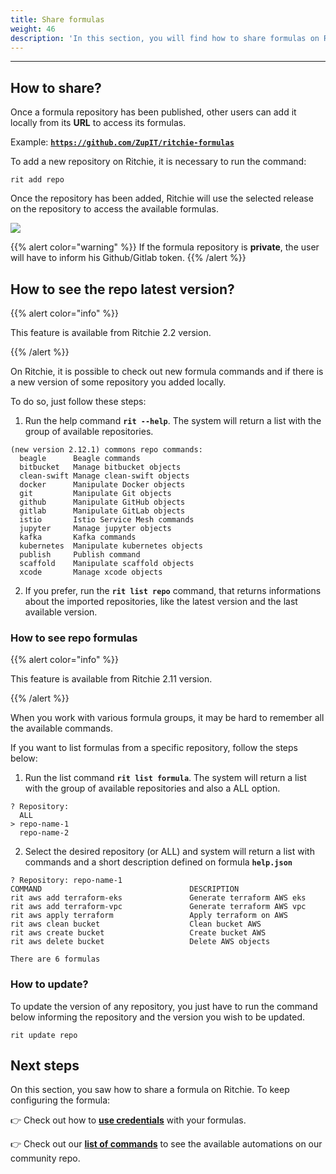 ```yaml
---
title: Share formulas
weight: 46
description: 'In this section, you will find how to share formulas on Ritchie.'
---
```


---

## How to share?

Once a formula repository has been published, other users can add it locally from its **URL** to access its formulas.

Example: [**`https://github.com/ZupIT/ritchie-formulas`**](https://github.com/ZupIT/ritchie-formulas)

To add a new repository on Ritchie, it is necessary to run the command: 

```text
rit add repo
```

Once the repository has been added, Ritchie will use the selected release on the repository to access the available formulas.

![](/docs-ritchie/rit-add-repo-3.gif)

{{% alert color="warning" %}}
If the formula repository is **private**, the user will have to inform his Github/Gitlab token.
{{% /alert %}}

## How to see the repo latest version?

{{% alert color="info" %}}

This feature is available from Ritchie 2.2 version. 

{{% /alert %}}

On Ritchie, it is possible to check out new formula commands and if there is a new version of some repository you added locally.

To do so, just follow these steps:

1. Run the help command **`rit --help`**. The system will return a list with the group of available repositories. 

```text
(new version 2.12.1) commons repo commands:
  beagle      Beagle commands
  bitbucket   Manage bitbucket objects
  clean-swift Manage clean-swift objects
  docker      Manipulate Docker objects
  git         Manipulate Git objects
  github      Manipulate GitHub objects
  gitlab      Manipulate GitLab objects
  istio       Istio Service Mesh commands
  jupyter     Manage jupyter objects
  kafka       Kafka commands
  kubernetes  Manipulate kubernetes objects
  publish     Publish command
  scaffold    Manipulate scaffold objects
  xcode       Manage xcode objects
```

   2. If you prefer, run the **`rit list repo`** command, that returns informations about the imported repositories, like the latest version and the last available version.

### How to see repo formulas

{{% alert color="info" %}}

This feature is available from Ritchie 2.11 version. 

{{% /alert %}}

When you work with various formula groups, it may be hard to remember all the available commands. 

If you want to list formulas from a specific repository, follow the steps below:

1. Run the list command **`rit list formula`**. The system will return a list with the group of available repositories and also a ALL option.

```text
? Repository:
  ALL
> repo-name-1
  repo-name-2
  ```

2. Select the desired repository (or ALL) and system will return a list with commands and a short description defined on formula **`help.json`**

```text
? Repository: repo-name-1
COMMAND                                 DESCRIPTION
rit aws add terraform-eks               Generate terraform AWS eks
rit aws add terraform-vpc               Generate terraform AWS vpc
rit aws apply terraform                 Apply terraform on AWS
rit aws clean bucket                    Clean bucket AWS
rit aws create bucket                   Create bucket AWS
rit aws delete bucket                   Delete AWS objects

There are 6 formulas
```

### How to update?

To update the version of any repository, you just have to run the command below informing the repository and the version you wish to be updated.

```text
rit update repo
```

## Next steps 

On this section, you saw how to share a formula on Ritchie. To keep configuring the formula: 

👉 Check out how to [**use credentials**](/docs-ritchie/credentials/use-credentials-as-formula-inputs/) with your formulas.

👉 Check out our [**list of commands**](/docs-ritchie/reference/list-of-commands-and-flags/) to see the available automations on our community repo.
